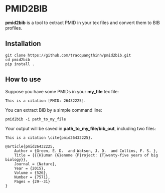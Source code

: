 # PMID2BIB

**pmid2bib** is a tool to extract PMID in your tex files and convert them to BIB profiles.


## Installation
```
git clone https://github.com/tracquangthinh/pmid2bib.git
cd pmid2bib
pip install .
```

## How to use

Suppose you have some PMIDs in your **my_file** tex file:


```
This is a citation [PMID: 26432225].
```

You can extract BIB by a simple command line:

```
pmid2bib -i path_to_my_file
```

Your output will be saved in **path_to_my_file/bib_out**, including two files:

```
This is a citation \cite{pmid26432225}.
```

```
@article{pmid26432225,
	Author = {Green, E. D.  and Watson, J. D.  and Collins, F. S. },
	Title = {{{H}uman {G}enome {P}roject: {T}wenty-five years of big biology}},
	Journal = {Nature},
	Year = {2015},
	Volume = {526},
	Number = {7571},
	Pages = {29--31}
}
```





